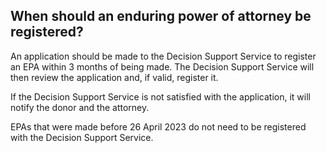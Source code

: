 ##  When should an enduring power of attorney be registered?

An application should be made to the Decision Support Service to register an
EPA within 3 months of being made. The Decision Support Service will then
review the application and, if valid, register it.

If the Decision Support Service is not satisfied with the application, it will
notify the donor and the attorney.

EPAs that were made before 26 April 2023 do not need to be registered with the
Decision Support Service.
